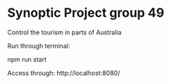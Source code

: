 # Synoptic Project group 49
Control the tourism in parts of Australia

Run through terminal:

npm run start

Access through: http://localhost:8080/
